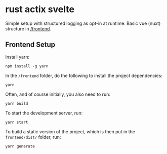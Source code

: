 # rust actix svelte

Simple setup with structured logging as opt-in at runtime. Basic vue (nuxt) structure in [/frontend](/frontend).

## Frontend Setup

Install yarn:

    npm install -g yarn

In the `/frontend` folder, do the following to install the project dependencies:

    yarn

Often, and of course initially, you also need to run:

    yarn build

To start the development server, run:

    yarn start

To build a static version of the project, which is then put in the `frontend/dist/` folder, run:

    yarn generate
